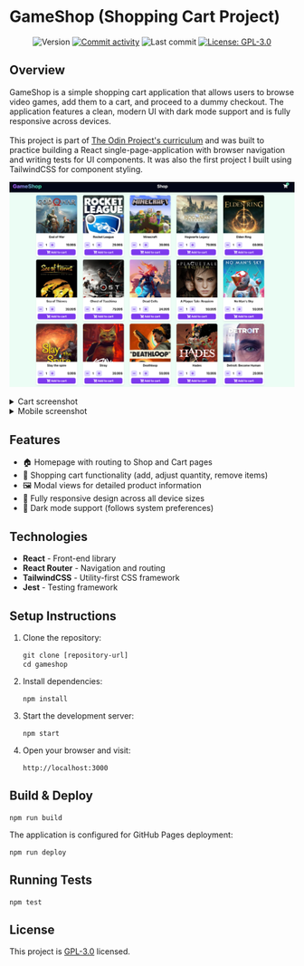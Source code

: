 # GameShop (Shopping Cart Project)

<p align="center">
  <img alt="Version" src="https://img.shields.io/github/package-json/v/insomniac2305/shopping-cart?color=blue&cacheSeconds=2592000" />
  <a href="https://github.com/insomniac2305/shopping-cart/graphs/commit-activity" target="_blank"><img alt="Commit activity" src="https://img.shields.io/github/commit-activity/t/insomniac2305/shopping-cart"></a>
  <img alt="Last commit" src="https://img.shields.io/github/last-commit/insomniac2305/shopping-cart">
  <a href="https://github.com/insomniac2305/shopping-cart/blob/master/LICENSE" target="_blank"><img alt="License: GPL-3.0" src="https://img.shields.io/github/license/insomniac2305/shopping-cart?" /></a>
</p>

## Overview

GameShop is a simple shopping cart application that allows users to browse video games, add them to a cart, and proceed to a dummy checkout. The application features a clean, modern UI with dark mode support and is fully responsive across devices. <br/> <br/>
This project is part of [The Odin Project's curriculum](https://www.theodinproject.com/) and was built to practice building a React single-page-application with browser navigation and writing tests for UI components. It was also the first project I built using TailwindCSS for component styling.

<p align="center">
  <img alt="Screenshot Shop" src="screenshot-shop.png" width="800" />
</p>

<details>
  <summary>Cart screenshot</summary>
  <p align="center">
    <img alt="Screenshot Cart" src="screenshot-cart.png" width="800" />
  </p>
</details>

<details>
  <summary>Mobile screenshot</summary>
  <p align="center">
    <img alt="Screenshot Mobile" src="screenshot-mobile.png" width="200" />
  </p>
</details>

## Features

- 🏠 Homepage with routing to Shop and Cart pages
- 🛒 Shopping cart functionality (add, adjust quantity, remove items)
- 🖼️ Modal views for detailed product information
- 📱 Fully responsive design across all device sizes
- 🌙 Dark mode support (follows system preferences)

## Technologies

- **React** - Front-end library
- **React Router** - Navigation and routing
- **TailwindCSS** - Utility-first CSS framework
- **Jest** - Testing framework

## Setup Instructions

1. Clone the repository:

   ```
   git clone [repository-url]
   cd gameshop
   ```

2. Install dependencies:

   ```
   npm install
   ```

3. Start the development server:

   ```
   npm start
   ```

4. Open your browser and visit:
   ```
   http://localhost:3000
   ```

## Build & Deploy

```
npm run build
```

The application is configured for GitHub Pages deployment:

```
npm run deploy
```

## Running Tests

```
npm test
```

## License

This project is [GPL-3.0](https://github.com/insomniac2305/shopping-cart/blob/master/LICENSE) licensed.
